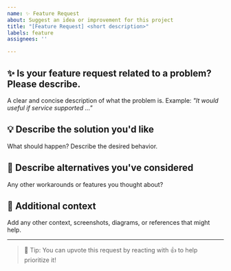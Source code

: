 ```yaml
---
name: ✨ Feature Request
about: Suggest an idea or improvement for this project
title: "[Feature Request] <short description>"
labels: feature
assignees: ''

---
```


## ✨ Is your feature request related to a problem? Please describe.

A clear and concise description of what the problem is.
Example: *"It would useful if service supported ..."*

## 💡 Describe the solution you'd like

What should happen? Describe the desired behavior.

## 🔄 Describe alternatives you've considered

Any other workarounds or features you thought about?

## 📄 Additional context

Add any other context, screenshots, diagrams, or references that might help.

---

> 🧠 Tip: You can upvote this request by reacting with 👍 to help prioritize it!